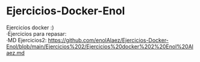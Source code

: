 # Ejercicios-Docker-Enol
Ejercicios docker :)
<br>
·Ejercicios para repasar: <br>
·MD Ejercicios2: https://github.com/enolAlaez/Ejercicios-Docker-Enol/blob/main/Ejercicios%202/Ejercicios%20docker%202%20Enol%20Alaez.md
